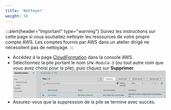 ```yaml
---
title: 'Nettoyer'
weight: 56
---
```


:::alert{header="Important" type="warning"}
Suivez les instructions sur cette page si vous souhaitez nettoyer les ressources de votre propre compte AWS. Les comptes fournis par AWS dans un atelier dirigé ne nécessitent pas de nettoyage.
:::

- Accédez à la page [CloudFormation](https://console.aws.amazon.com/cloudformation/home) dans la console AWS.
- Sélectionnez la pile portant le nom `SFW-Module-3` (ou tout autre nom que vous avez choisi pour la pile), puis cliquez sur **Supprimer**.
  ![Supprimer la pile CloudFormation](/static/img-fr/setup/setup-cloudformation-delete.png)
- Assurez-vous que la suppression de la pile se termine avec succès.
